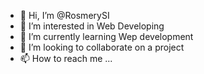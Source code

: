 - 👋 Hi, I’m @RosmerySI
- 👀 I’m interested in Web Developing
- 🌱 I’m currently learning Wep development
- 💞️ I’m looking to collaborate on a project
- 📫 How to reach me ...

<!---
RosmerySI/RosmerySI is a ✨ special ✨ repository because its `README.md` (this file) appears on your GitHub profile.
You can click the Preview link to take a look at your changes.
--->
